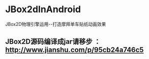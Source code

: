 # JBox2dInAndroid
JBox2D物理引擎运用--打造摩拜单车贴纸动画效果

## JBox2D源码编译成jar请移步 ： http://www.jianshu.com/p/95cb24a746c5
